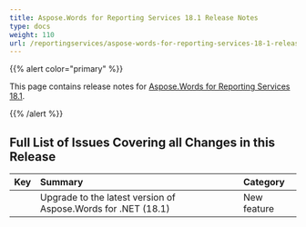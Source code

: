 ```yaml
---
title: Aspose.Words for Reporting Services 18.1 Release Notes
type: docs
weight: 110
url: /reportingservices/aspose-words-for-reporting-services-18-1-release-notes/
---
```


{{% alert color="primary" %}} 

This page contains release notes for [Aspose.Words for Reporting Services 18.1](https://downloads.aspose.com/words/jasperreports/new-releases/aspose.words-for-jasperreports-18.1/).

{{% /alert %}} 

## **Full List of Issues Covering all Changes in this Release**

|**Key**|**Summary**|**Category**|
| :- | :- | :- |
| |Upgrade to the latest version of Aspose.Words for .NET (18.1)|New feature|

